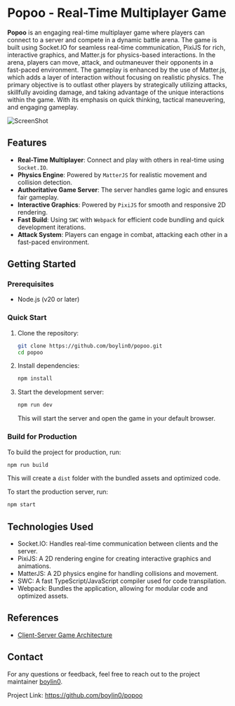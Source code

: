 # Popoo - Real-Time Multiplayer Game

**Popoo** is an engaging real-time multiplayer game where players can connect to a server and compete in a dynamic battle arena. The game is built using Socket.IO for seamless real-time communication, PixiJS for rich, interactive graphics, and Matter.js for physics-based interactions. In the arena, players can move, attack, and outmaneuver their opponents in a fast-paced environment. The gameplay is enhanced by the use of Matter.js, which adds a layer of interaction without focusing on realistic physics. The primary objective is to outlast other players by strategically utilizing attacks, skillfully avoiding damage, and taking advantage of the unique interactions within the game. With its emphasis on quick thinking, tactical maneuvering, and engaging gameplay.

![ScreenShot](https://github.com/boylin0/popoo/blob/main/screenshots_1.gif?raw=true)

## Features

- **Real-Time Multiplayer**: Connect and play with others in real-time using `Socket.IO`.
- **Physics Engine**: Powered by `MatterJS` for realistic movement and collision detection.
- **Authoritative Game Server**: The server handles game logic and ensures fair gameplay.
- **Interactive Graphics**: Powered by `PixiJS` for smooth and responsive 2D rendering.
- **Fast Build**: Using `SWC` with `Webpack` for efficient code bundling and quick development iterations.
- **Attack System**: Players can engage in combat, attacking each other in a fast-paced environment.

## Getting Started

### Prerequisites

- Node.js (v20 or later)

### Quick Start

1. Clone the repository:

    ```bash
    git clone https://github.com/boylin0/popoo.git
    cd popoo
    ```

2. Install dependencies:

    ```bash
    npm install
    ```

3. Start the development server:

    ```bash
    npm run dev
    ```

   This will start the server and open the game in your default browser.

### Build for Production

To build the project for production, run:

```bash
npm run build
```

This will create a `dist` folder with the bundled assets and optimized code.

To start the production server, run:

```bash
npm start
```

## Technologies Used

* Socket.IO: Handles real-time communication between clients and the server.
* PixiJS: A 2D rendering engine for creating interactive graphics and animations.
* MatterJS: A 2D physics engine for handling collisions and movement.
* SWC: A fast TypeScript/JavaScript compiler used for code transpilation.
* Webpack: Bundles the application, allowing for modular code and optimized assets.

## References

- [Client-Server Game Architecture](https://www.gabrielgambetta.com/client-server-game-architecture.html)

## Contact

For any questions or feedback, feel free to reach out to the project maintainer [boylin0](https://github.com/boylin0).

Project Link: https://github.com/boylin0/popoo
